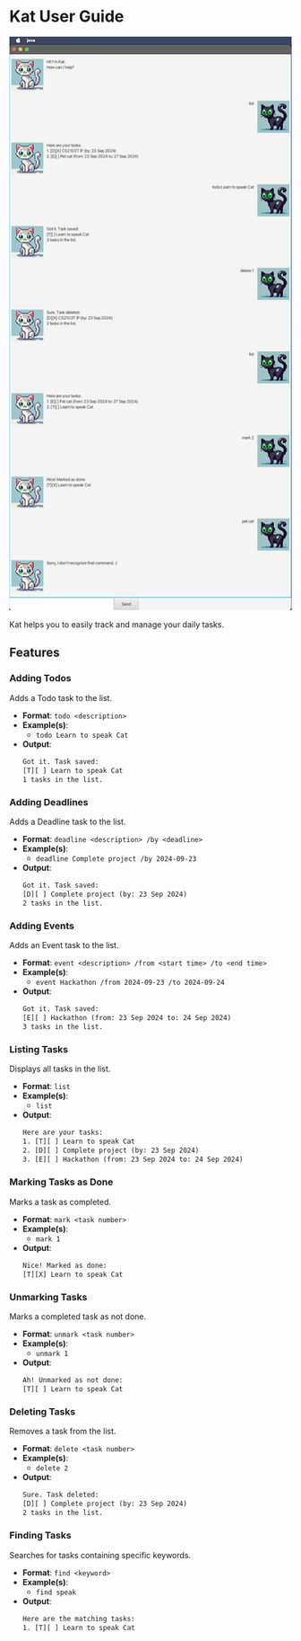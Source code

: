 # Kat User Guide

![Kat](Ui.png)

Kat helps you to easily track and manage your daily tasks. 

## Features

### Adding Todos

Adds a Todo task to the list.

* **Format**: `todo <description>`
* **Example(s)**:
  * `todo Learn to speak Cat`
* **Output**:
    ```
    Got it. Task saved:
    [T][ ] Learn to speak Cat
    1 tasks in the list.
    ```

### Adding Deadlines

Adds a Deadline task to the list.

* **Format**: `deadline <description> /by <deadline>`
* **Example(s)**:
  * `deadline Complete project /by 2024-09-23`
* **Output**:
    ```
    Got it. Task saved:
    [D][ ] Complete project (by: 23 Sep 2024)
    2 tasks in the list.
    ```

### Adding Events

Adds an Event task to the list.

* **Format**: `event <description> /from <start time> /to <end time>`
* **Example(s)**:
  * `event Hackathon /from 2024-09-23 /to 2024-09-24`
* **Output**:
    ```
    Got it. Task saved:
    [E][ ] Hackathon (from: 23 Sep 2024 to: 24 Sep 2024)
    3 tasks in the list.
    ```

### Listing Tasks

Displays all tasks in the list.

* **Format**: `list`
* **Example(s)**:
  * `list`
* **Output**:
    ```
    Here are your tasks:
    1. [T][ ] Learn to speak Cat
    2. [D][ ] Complete project (by: 23 Sep 2024)
    3. [E][ ] Hackathon (from: 23 Sep 2024 to: 24 Sep 2024)
    ```

### Marking Tasks as Done

Marks a task as completed.

* **Format**: `mark <task number>`
* **Example(s)**:
  * `mark 1`
* **Output**:
    ```
    Nice! Marked as done:
    [T][X] Learn to speak Cat
    ```

### Unmarking Tasks

Marks a completed task as not done.

* **Format**: `unmark <task number>`
* **Example(s)**:
  * `unmark 1`
* **Output**:
    ```
    Ah! Unmarked as not done:
    [T][ ] Learn to speak Cat
    ```

### Deleting Tasks

Removes a task from the list.

* **Format**: `delete <task number>`
* **Example(s)**:
  * `delete 2`
* **Output**:
    ```
    Sure. Task deleted:
    [D][ ] Complete project (by: 23 Sep 2024)
    2 tasks in the list.
    ```

### Finding Tasks

Searches for tasks containing specific keywords.

* **Format**: `find <keyword>`
* **Example(s)**:
  * `find speak`
* **Output**:
    ```
    Here are the matching tasks:
    1. [T][ ] Learn to speak Cat
    ```
